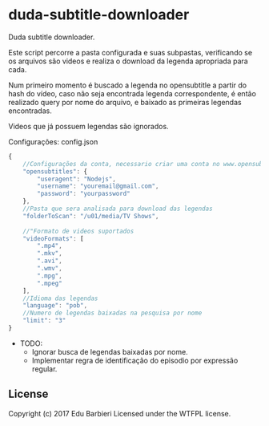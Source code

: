 # duda-subtitle-downloader
Duda subtitle downloader.

Este script percorre a pasta configurada e suas subpastas, verificando se os arquivos são videos e realiza o download da legenda apropriada para cada.

Num primeiro momento é buscado a legenda no opensubtitle a partir do hash do vídeo, caso não seja encontrada legenda correspondente, é então realizado query por nome do arquivo, e baixado as primeiras legendas encontradas.

Videos que já possuem legendas são ignorados.


Configurações:
config.json

```javascript
{
	//Configurações da conta, necessario criar uma conta no www.opensubtitles.org
	"opensubtitles": {
		"useragent": "Nodejs",
		"username": "youremail@gmail.com",
		"password": "yourpassword"
	},
	//Pasta que sera analisada para download das legendas
	"folderToScan": "/u01/media/TV Shows",
	
	//"Formato de videos suportados
	"videoFormats": [
		".mp4",
		".mkv",
		".avi",
		".wmv",
		".mpg",
		".mpeg"
	],
	//Idioma das legendas
	"language": "pob",
	//Numero de legendas baixadas na pesquisa por nome
	"limit": "3"
}
```

 - TODO:
	 - Ignorar busca de legendas baixadas por nome.
	 - Implementar regra de identificação do episodio por expressão regular.



## License
Copyright (c) 2017 Edu Barbieri
Licensed under the WTFPL license.
